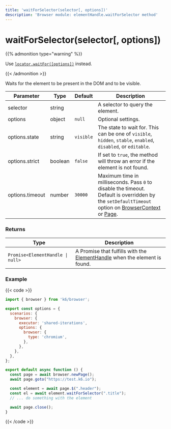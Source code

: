 ```yaml
---
title: 'waitForSelector(selector[, options])'
description: 'Browser module: elementHandle.waitForSelector method'
---
```


# waitForSelector(selector[, options])

{{% admonition type="warning" %}}

Use [`locator.waitFor([options])`](https://grafana.com/docs/k6/<K6_VERSION>/javascript-api/k6-browser/locator/waitfor/) instead.

{{< /admonition >}}

Waits for the element to be present in the DOM and to be visible.

<TableWithNestedRows>

| Parameter       | Type    | Default   | Description                                                                                                                                                                                                                                                                                                                                   |
| --------------- | ------- | --------- | --------------------------------------------------------------------------------------------------------------------------------------------------------------------------------------------------------------------------------------------------------------------------------------------------------------------------------------------- |
| selector        | string  |           | A selector to query the element.                                                                                                                                                                                                                                                                                                              |
| options         | object  | `null`    | Optional settings.                                                                                                                                                                                                                                                                                                                            |
| options.state   | string  | `visible` | The state to wait for. This can be one of `visible`, `hidden`, `stable`, `enabled`, `disabled`, or `editable`.                                                                                                                                                                                                                                |
| options.strict  | boolean | `false`   | If set to `true`, the method will throw an error if the element is not found.                                                                                                                                                                                                                                                                 |
| options.timeout | number  | `30000`   | Maximum time in milliseconds. Pass `0` to disable the timeout. Default is overridden by the `setDefaultTimeout` option on [BrowserContext](https://grafana.com/docs/k6/<K6_VERSION>/javascript-api/k6-browser/browsercontext/) or [Page](https://grafana.com/docs/k6/<K6_VERSION>/javascript-api/k6-browser/page/). |

</TableWithNestedRows>

### Returns

| Type                             | Description                                                                                                                                                                 |
| -------------------------------- | --------------------------------------------------------------------------------------------------------------------------------------------------------------------------- |
| `Promise<ElementHandle \| null>` | A Promise that fulfills with the [ElementHandle](https://grafana.com/docs/k6/<K6_VERSION>/javascript-api/k6-browser/elementhandle/) when the element is found. |

### Example

{{< code >}}

```javascript
import { browser } from 'k6/browser';

export const options = {
  scenarios: {
    browser: {
      executor: 'shared-iterations',
      options: {
        browser: {
          type: 'chromium',
        },
      },
    },
  },
};

export default async function () {
  const page = await browser.newPage();
  await page.goto("https://test.k6.io");

  const element = await page.$(".header");
  const el = await element.waitForSelector(".title");
  // ... do something with the element

  await page.close();
}
```

{{< /code >}}
